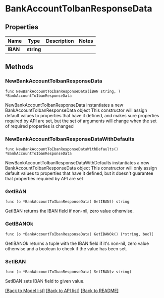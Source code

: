 # BankAccountToIbanResponseData

## Properties

Name | Type | Description | Notes
------------ | ------------- | ------------- | -------------
**IBAN** | **string** |  | 

## Methods

### NewBankAccountToIbanResponseData

`func NewBankAccountToIbanResponseData(iBAN string, ) *BankAccountToIbanResponseData`

NewBankAccountToIbanResponseData instantiates a new BankAccountToIbanResponseData object
This constructor will assign default values to properties that have it defined,
and makes sure properties required by API are set, but the set of arguments
will change when the set of required properties is changed

### NewBankAccountToIbanResponseDataWithDefaults

`func NewBankAccountToIbanResponseDataWithDefaults() *BankAccountToIbanResponseData`

NewBankAccountToIbanResponseDataWithDefaults instantiates a new BankAccountToIbanResponseData object
This constructor will only assign default values to properties that have it defined,
but it doesn't guarantee that properties required by API are set

### GetIBAN

`func (o *BankAccountToIbanResponseData) GetIBAN() string`

GetIBAN returns the IBAN field if non-nil, zero value otherwise.

### GetIBANOk

`func (o *BankAccountToIbanResponseData) GetIBANOk() (*string, bool)`

GetIBANOk returns a tuple with the IBAN field if it's non-nil, zero value otherwise
and a boolean to check if the value has been set.

### SetIBAN

`func (o *BankAccountToIbanResponseData) SetIBAN(v string)`

SetIBAN sets IBAN field to given value.



[[Back to Model list]](../README.md#documentation-for-models) [[Back to API list]](../README.md#documentation-for-api-endpoints) [[Back to README]](../README.md)


